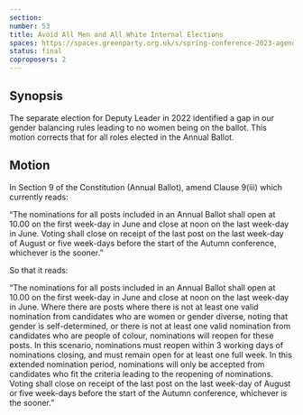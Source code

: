 ```yaml
---
section:
number: 53
title: Avoid All Men and All White Internal Elections
spaces: https://spaces.greenparty.org.uk/s/spring-conference-2023-agenda-forum/?contentId=117218
status: final
coproposers: 2
---
```

## Synopsis
The separate election for Deputy Leader in 2022 identified a gap in our gender balancing rules leading to no women being on the ballot. This motion corrects that for all roles elected in the Annual Ballot.

## Motion
In Section 9 of the Constitution (Annual Ballot), amend Clause 9(iii) which currently reads:

“The nominations for all posts included in an Annual Ballot shall open at 10.00 on the first week-day in June and close at noon on the last week-day in June.  Voting shall close on receipt of the last post on the last week-day of August or five week-days before the start of the Autumn conference, whichever is the sooner.”

So that it reads:

“The nominations for all posts included in an Annual Ballot shall open at 10.00 on the first week-day in June and close at noon on the last week-day in June. Where there are posts where there is not at least one valid nomination from candidates who are women or gender diverse, noting that gender is self-determined, or there is not at least one valid nomination from candidates who are people of colour, nominations will reopen for these posts. In this scenario, nominations must reopen within 3 working days of nominations closing, and must remain open for at least one full week. In this extended nomination period, nominations will only be accepted from candidates who fit the criteria leading to the reopening of nominations. Voting shall close on receipt of the last post on the last week-day of August or five week-days before the start of the Autumn conference, whichever is the sooner.”
